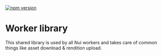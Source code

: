 <!--- when a new release happens, the VERSION and URL in the badge have to be manually updated because it's a private registry --->
[![npm version](https://img.shields.io/badge/%40nui%2Flibrary-0.0.12-blue.svg)](https://artifactory.corp.adobe.com/artifactory/npm-nui-release/@nui/library/-/@nui/library-0.0.12.tgz)

# Worker library

This shared library is used by all Nui workers and takes care of common things like asset download & rendition upload.
